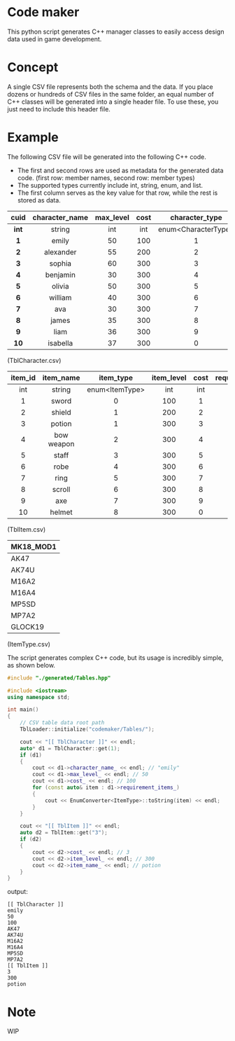 # Code maker
This python script generates C++ manager classes to easily access design data used in game development.

# Concept
A single CSV file represents both the schema and the data. 
If you place dozens or hundreds of CSV files in the same folder, an equal number of C++ classes will be generated into a single header file. To use these, you just need to include this header file.

# Example
The following CSV file will be generated into the following C++ code.
- The first and second rows are used as metadata for the generated data code. (first row: member names, second row: member types)
- The supported types currently include int, string, enum, and list. 
- The first column serves as the key value for that row, while the rest is stored as data.
  
| **cuid** | **character\_name** | **max\_level** | **cost** | **character\_type** | **item\_type** | **requirement\_quests** | **requirement\_items** |
|:--------:|:-------------------:|:--------------:|:--------:|:-------------------:|:--------------:|:-----------------------:|:----------------------:|
| **int**  | string              | int            | int      | enum&lt;CharacterType&gt; | enum&lt;ItemType&gt; | list&lt;string&gt;            | list&lt;enum&lt;ItemType&gt;&gt;   |
| **1**    | emily               | 50             | 100      | 1                   | 1              | "1,2,3,4,5,6"           | "1,2,3,4,5,6"          |
| **2**    | alexander           | 55             | 200      | 2                   | 2              | "1,2,3,4,5,7"           | "1,2,3,4,5,7"          |
| **3**    | sophia              | 60             | 300      | 3                   | 3              | "1,2,3,4,5,8"           | "1,2,3,4,5,8"          |
| **4**    | benjamin            | 30             | 300      | 4                   | 4              | "1,2,3,4,5,9"           | "1,2,3,4,5,9"          |
| **5**    | olivia              | 50             | 300      | 5                   | 5              | "1,2,3,4,5,10"          | "1,2,3,4,5,10"         |
| **6**    | william             | 40             | 300      | 6                   | 6              | "1,2,3,4,5,11"          | "1,2,3,4,5,11"         |
| **7**    | ava                 | 30             | 300      | 7                   | 7              | "1,2,3,4,5,12"          | "1,2,3,4,5,12"         |
| **8**    | james               | 35             | 300      | 8                   | 8              | "1,2,3,4,5,13"          | "1,2,3,4,5,13"         |
| **9**    | liam                | 36             | 300      | 9                   | 9              | "1,2,3,4,5,14"          | "1,2,3,4,5,14"         |
| **10**   | isabella            | 37             | 300      | 0                   | 0              | "1,2,3,4,5,15"          | "1,2,3,4,5,15"         |

(TblCharacter.csv)

| **item_id** | **item_name** | **item_type** | **item_level** | **cost** | **required_level** |
|:-----------:|:-------------:|:-------------:|:--------------:|:--------:|:-----------------:|
|    int      |     string    | enum&lt;ItemType&gt; |      int       |   int    |        int        |
|      1      |    sword      |       0       |      100       |    1     |         1         |
|      2      |    shield     |       1       |      200       |    2     |         2         |
|      3      |    potion     |       1       |      300       |    3     |         3         |
|      4      |  bow weapon   |       2       |      300       |    4     |         4         |
|      5      |    staff      |       3       |      300       |    5     |         5         |
|      6      |     robe      |       4       |      300       |    6     |         6         |
|      7      |     ring      |       5       |      300       |    7     |         7         |
|      8      |    scroll     |       6       |      300       |    8     |         8         |
|      9      |     axe       |       7       |      300       |    9     |         9         |
|     10      |    helmet     |       8       |      300       |    0     |         0         |

(TblItem.csv)

| MK18_MOD1 |
|-----------|
| AK47      |
| AK74U     |
| M16A2     |
| M16A4     |
| MP5SD     |
| MP7A2     |
| GLOCK19   |

(ItemType.csv)

The script generates complex C++ code, but its usage is incredibly simple, as shown below.
```cpp
#include "./generated/Tables.hpp"

#include <iostream>
using namespace std;

int main()
{
    // CSV table data root path
    TblLoader::initialize("codemaker/Tables/");

    cout << "[[ TblCharacter ]]" << endl;
    auto* d1 = TblCharacter::get(1);
    if (d1)
    {
        cout << d1->character_name_ << endl; // "emily"
        cout << d1->max_level_ << endl; // 50
        cout << d1->cost_ << endl; // 100
        for (const auto& item : d1->requirement_items_)
        {
            cout << EnumConverter<ItemType>::toString(item) << endl;
        }
    }

    cout << "[[ TblItem ]]" << endl;
    auto d2 = TblItem::get("3");
    if (d2)
    {
        cout << d2->cost_ << endl; // 3
        cout << d2->item_level_ << endl; // 300
        cout << d2->item_name_ << endl; // potion
    }
}
```

output:
```
[[ TblCharacter ]]
emily
50
100
AK47
AK74U
M16A2
M16A4
MP5SD
MP7A2
[[ TblItem ]]
3
300
potion
```

# Note
WIP

